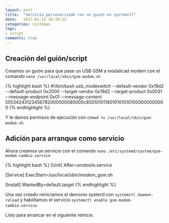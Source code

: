 ```yaml
---
layout: post
title:  "Servicio personalizado con un guión en systemctl"
date:   2017-01-12 18:39:22
categories: sistemas
tags:
- script
comments: true
---
```


Creación del guión/script
-------------------------

Creamos un guión para que pase un USB GSM a modalicad modem con el comando `nano /usr/local/sbin/gsm-modem.sh`

{% highlight bash %}
#!/bin/bash
usb_modeswitch --default-vendor 0x19d2 --default-product 0x2000 --target-vendor 0x19d2 --target-product 0x0031  --message-endpoint 0x01 --message-content 55534243123456782000000080000c85010101180101010101000000000000
{% endhighlight %}

Y le damos permisos de ejecución con `chmod +x /usr/local/sbin/gsm-modem.sh`.

Adición para arranque como servicio
-----------------------------------

Ahora creamos un servicio con el comando `nano /etc/systemd/system/gsm-modem-cambio.service`

{% highlight bash %}
[Unit]
After=smstools.service

[Service]
ExecStart=/usr/local/sbin/modem_gsm.sh

[Install]
WantedBy=default.target
{% endhighlight %}

Una vez creado reiniciamos el demonio systectl con `systemctl daemon-reload` y habilitamos el servicio `systemctl enable gsm-modem-cambio.service`.

Listo para arrancar en el siguiente reinicio.



